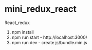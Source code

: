# mini_redux_react
React_redux

1. npm install
2. npm run start  - http://localhost:3000/
3. npm run dev - create js/bundle.min.js
